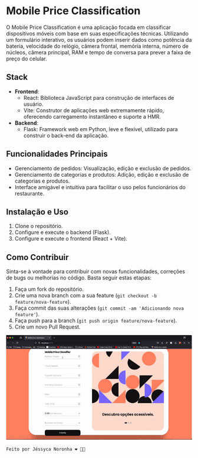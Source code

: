 # Mobile Price Classification

O  Mobile Price Classification é uma aplicação focada em classificar dispositivos móveis com base em suas especificações técnicas. Utilizando um formulário interativo, os usuários podem inserir dados como potência da bateria, velocidade do relógio, câmera frontal, memória interna, número de núcleos, câmera principal, RAM e tempo de conversa para prever a faixa de preço do celular.

## Stack

- **Frontend**:
  - React: Biblioteca JavaScript para construção de interfaces de usuário.
  - Vite: Construtor de aplicações web extremamente rápido, oferecendo carregamento instantâneo e suporte a HMR.
- **Backend**:
  - Flask: Framework web em Python, leve e flexível, utilizado para construir o back-end da aplicação.

## Funcionalidades Principais

- Gerenciamento de pedidos: Visualização, edição e exclusão de pedidos.
- Gerenciamento de categorias e produtos: Adição, edição e exclusão de categorias e produtos.
- Interface amigável e intuitiva para facilitar o uso pelos funcionários do restaurante.

## Instalação e Uso

1. Clone o repositório.
2. Configure e execute o backend (Flask).
3. Configure e execute o frontend (React + Vite).

## Como Contribuir

Sinta-se à vontade para contribuir com novas funcionalidades, correções de bugs ou melhorias no código. Basta seguir estas etapas:

1. Faça um fork do repositório.
2. Crie uma nova branch com a sua feature (`git checkout -b feature/nova-feature`).
3. Faça commit das suas alterações (`git commit -am 'Adicionando nova feature'`).
4. Faça push para a branch (`git push origin feature/nova-feature`).
5. Crie um novo Pull Request.

![Mobile Price Classification](mobile_price.gif)

```
Feito por Jéssyca Noronha ❤️ 🤘🏿